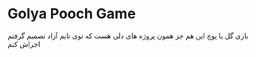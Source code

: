 # Golya Pooch Game
بازی گل یا پوچ
این هم جز همون پروژه های دلی هست که توی تایم آزاد تصمیم گرفتم اجراش کنم